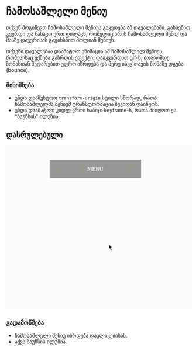 # ჩამოსაშლელი მენიუ

თქვენ მოგიწევთ ჩამოსაშლელი მენიუს გაკეთება ამ დავალებაში. გახსენით გვერდი და ნახავთ ერთ ღილაკს, რომელიც არის ჩამოსაშლელი მენიუ და მასზე დაჭერისას გაგიხსნით მთლიან მენიუს.

თქვენი დავალებაა დაამატოთ ანიმაცია ამ ჩამოსაშლელ მენიუს, რომელსაც ექნება გაზრდის ეფექტი. დააკვირდით gif-ს, ბოლომდე ზომასთან შედარებით უფრო იზრდება და მერე ისევ თავის ზომაზე დგება (bounce).

### მინიშნება
- უნდა დააზუსტოთ `transform-origin` სტილი სწორად, რათა ჩამოსაშლელმა მენიუმ ტრანსფორმაცია ზევიდან დაიწყოს.
- უნდა დაამატოთ კიდევ ერთი ნაბიჯი keyframe-ს, რათა მიიღოთ ეს "ბაუნსის" ილუზია.

## დასრულებული

![dasrulebuli](./dasrulebuli.gif)

### გადამოწმება

- ჩამოსაშლელი მენიუ იზრდება დაკლიკებისას.
- აქვს ბაუნსის ილუზია.